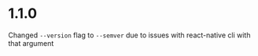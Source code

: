 # 1.1.0

Changed `--version` flag to `--semver` due to issues with react-native
cli with that argument
